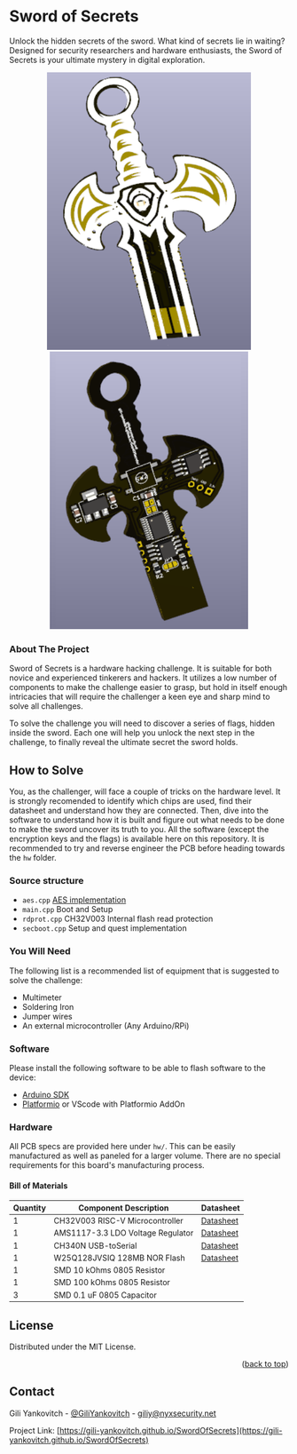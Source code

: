 # Sword of Secrets
Unlock the hidden secrets of the sword. What kind of secrets lie in waiting? Designed for security researchers and hardware enthusiasts, the Sword of Secrets is your ultimate mystery in digital exploration.

<p align = "center">
    <img src="https://raw.githubusercontent.com/gili-yankovitch/SwordOfSecrets/main/images/front.png" height="500"> <img src="https://raw.githubusercontent.com/gili-yankovitch/SwordOfSecrets/main/images/back.png" height="500">
</p>

### About The Project
Sword of Secrets is a hardware hacking challenge. It is suitable for both novice and experienced tinkerers and hackers. It utilizes a low number of components to make the challenge easier to grasp, but hold in itself enough intricacies that will require the challenger a keen eye and sharp mind to solve all challenges.

To solve the challenge you will need to discover a series of flags, hidden inside the sword. Each one will help you unlock the next step in the challenge, to finally reveal the ultimate secret the sword holds.

## How to Solve
You, as the challenger, will face  a couple of tricks on the hardware level. It is strongly recomended to identify which chips are used, find their datasheet and understand how they are connected. Then, dive into the software to understand how it is built and figure out what needs to be done to make the sword uncover its truth to you. All the software (except the encryption keys and the flags) is available here on this repository. It is recommended to try and reverse engineer the PCB before heading towards the `hw` folder.

### Source structure
* `aes.cpp` [AES implementation](https://github.com/kokke/tiny-AES-c)
* `main.cpp` Boot and Setup
* `rdprot.cpp` CH32V003 Internal flash read protection
* `secboot.cpp` Setup and quest implementation

### You Will Need
The following list is a recommended list of equipment that is suggested to solve the challenge:
* Multimeter
* Soldering Iron
* Jumper wires
* An external microcontroller (Any Arduino/RPi)

### Software
Please install the following software to be able to flash software to the device:
* [Arduino SDK](https://www.arduino.cc/en/software)
* [Platformio](https://platformio.org/install/cli) or VScode with Platformio AddOn

### Hardware
All PCB specs are provided here under `hw/`. This can be easily manufactured as well as paneled for a larger volume. There are no special requirements for this board's manufacturing process.

#### Bill of Materials
| Quantity | Component Description | Datasheet |
|----------|-----------------------|-----------|
| 1 | CH32V003 RISC-V Microcontroller | [Datasheet](http://mcu.cz/images_articles/5007-CH32V003Reference-Manual.PDF) |
| 1 | AMS1117-3.3 LDO Voltage Regulator | [Datasheet](https://www.ti.com/lit/gpn/lm1117) |
| 1 | CH340N USB-toSerial | [Datasheet](https://cdn.sparkfun.com/assets/5/0/a/8/5/CH340DS1.PDF) |
| 1 | W25Q128JVSIQ 128MB NOR Flash | [Datasheet](https://www.mouser.co.il/datasheet/2/949/w25q128jv_revf_03272018_plus-1489608.pdf) |
| 1 | SMD 10 kOhms 0805 Resistor|  |
| 1 | SMD 100 kOhms 0805 Resistor |  |
| 3 | SMD 0.1 uF 0805 Capacitor |  |


<!-- LICENSE -->
## License

Distributed under the MIT License.

<p align="right">(<a href="#readme-top">back to top</a>)</p>

<!-- CONTACT -->
## Contact

Gili Yankovitch - [@GiliYankovitch](https://x.com/GiliYankovitch) - giliy@nyxsecurity.net

Project Link: [https://gili-yankovitch.github.io/SwordOfSecrets](https://gili-yankovitch.github.io/SwordOfSecrets)

<!-- MARKDOWN LINKS & IMAGES -->
<!-- https://www.markdownguide.org/basic-syntax/#reference-style-links -->
[front]: images/front.png
[back]: images/back.png
